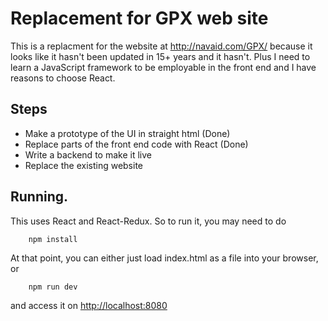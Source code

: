 # Replacement for GPX web site
This is a replacment for the website at <http://navaid.com/GPX/> because it
looks like it hasn't been updated in 15+ years and it hasn't. Plus I need to
learn a JavaScript framework to be employable in the front end and I have
reasons to choose React.

## Steps
 * Make a prototype of the UI in straight html (Done)
 * Replace parts of the front end code with React (Done)
 * Write a backend to make it live
 * Replace the existing website

## Running.
This uses React and React-Redux. So to run it, you
may need to do
```
    npm install
```
At that point, you can either just load index.html as a file into your
browser, or
```
    npm run dev
```
and access it on <http://localhost:8080>
